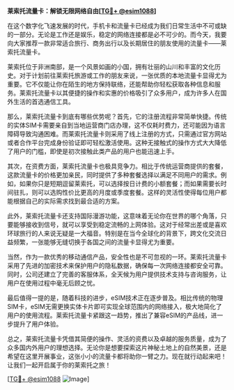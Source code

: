 **莱索托流量卡：解锁无限网络自由[[TG💪+ @esim1088](https://t.me/s/esim1088)]**

在这个数字化飞速发展的时代，手机卡和流量卡已经成为我们日常生活中不可或缺的一部分。无论是工作还是娱乐，稳定的网络连接都是必不可少的。而今天，我要向大家推荐一款非常适合旅行、商务出行以及长期居住的朋友使用的流量卡——莱索托流量卡。

莱索托位于非洲南部，是一个风景如画的小国，拥有壮丽的山川和丰富的文化历史。对于计划前往莱索托旅游或工作的朋友来说，一张优质的本地流量卡显得尤为重要。它不仅能让你在陌生的地方保持联络，还能帮助你轻松获取各种信息和服务。莱索托流量卡以其便捷的操作和实惠的价格吸引了众多用户，成为许多人在国外生活的首选通信工具。

那么，莱索托流量卡到底有哪些优势呢？首先，它的注册流程非常简单快捷。传统的实体SIM卡需要亲自到当地运营商门店办理，这不仅耗时费力，还可能因为语言障碍导致沟通困难。而莱索托流量卡则采用了线上注册的方式，只需通过官方网站或者合作平台完成身份验证即可轻松激活使用。这种无接触式的操作方式大大降低了用户的门槛，即使是初次接触此类产品的用户也能迅速上手。

其次，在资费方面，莱索托流量卡也极具竞争力。相比于传统运营商提供的套餐，这款流量卡的价格更加亲民，同时提供了多种套餐选择以满足不同用户的需求。例如，如果你只是短期逗留莱索托，可以选择按日计费的小额套餐；而如果需要长时间驻扎，则可以选购性价比更高的月度或季度套餐。这样的灵活性使得每位用户都能根据自己的实际需求找到最合适的方案。

此外，莱索托流量卡还支持国际漫游功能，这意味着无论你在世界的哪个角落，只要能够接收到信号，就可以享受到稳定流畅的上网体验。这对于经常出差或是喜欢环球旅行的人来说无疑是一大福音。特别是在当今全球化的背景下，跨文化交流日益频繁，一张能够无缝切换于各国之间的流量卡显得尤为重要。

当然，作为一款优秀的移动通信产品，安全性也是不可忽视的一环。莱索托流量卡采用了先进的加密技术来保护用户的隐私数据，确保每一次网络连接都安全可靠。同时，公司还建立了完善的客服体系，全天候为用户提供技术支持与咨询服务，让用户在使用过程中毫无后顾之忧。

最后值得一提的是，随着科技的进步，eSIM技术正在逐步普及。相比传统的物理SIM卡，eSIM无需更换实体卡片即可实现全球范围内的网络接入，极大地简化了用户的使用流程。莱索托流量卡紧跟这一趋势，推出了兼容eSIM的产品线，进一步提升了用户体验。

总之，莱索托流量卡凭借其简便的操作、灵活的资费以及卓越的服务质量，成为了众多国内外用户的理想选择。无论你是想要探索这片神秘土地上的自然美景，还是希望在这里开展事业，这张小小的流量卡都将助你一臂之力。现在就行动起来吧！让我们一起开启属于你的莱索托之旅！

[[TG💪+ @esim1088](https://t.me/s/esim1088) ![Image](https://i.postimg.cc/4NQfJmqS/Snipaste-2025-05-13-00-14-12.png)]